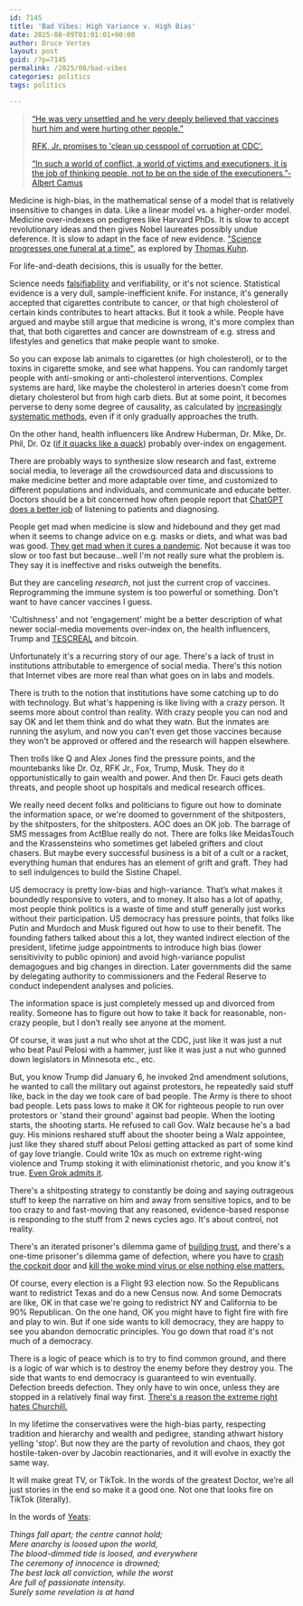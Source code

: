 ```yaml
---
id: 7145
title: 'Bad Vibes: High Variance v. High Bias'
date: 2025-08-09T01:01:01+00:00
author: Druce Vertes
layout: post
guid: /?p=7145
permalink: /2025/08/bad-vibes
categories: politics
tags: politics

---
```


>[“He was very unsettled and he very deeply believed that vaccines hurt him and were hurting other people.”](https://www.ajc.com/news/2025/08/active-shooter-reported-on-emory-university-campus/)
>
>[RFK, Jr. promises to 'clean up cesspool of corruption at CDC'.](https://www.gbnews.com/politics/us/rfk-promises-clean-cesspool-corruption-cdc)
>
>[“In such a world of conflict, a world of victims and executioners, it is the job of thinking people, not to be on the side of the executioners.”- Albert Camus](https://www.goodreads.com/quotes/78721-in-such-a-world-of-conflict-a-world-of-victims)

<!--more-->

Medicine is high-bias, in the mathematical sense of a model that is relatively insensitive to changes in data. Like a linear model vs. a higher-order model. Medicine over-indexes on pedigrees like Harvard PhDs. It is slow to accept revolutionary ideas and then gives Nobel laureates possibly undue deference. It is slow to adapt in the face of new evidence. ["Science progresses one funeral at a time"](https://en.wikipedia.org/wiki/Planck%27s_principle), as explored by [Thomas Kuhn](https://en.wikipedia.org/wiki/The_Structure_of_Scientific_Revolutions).

For life-and-death decisions, this is usually for the better.

Science needs [falsifiability](https://en.wikipedia.org/wiki/Falsifiability) and verifiability, or it's not science. Statistical evidence is a very dull, sample-inefficient knife. For instance, it's generally accepted that cigarettes contribute to cancer, or that high cholesterol of certain kinds contributes to heart attacks. But it took a while. People have argued and maybe still argue that medicine is wrong, it's more complex than that, that both cigarettes and cancer are downstream of e.g. stress and lifestyles and genetics that make people want to smoke. 

So you can expose lab animals to cigarettes (or high cholesterol), or to the toxins in cigarette smoke, and see what happens. You can randomly target people with anti-smoking or anti-cholesterol interventions. Complex systems are hard, like maybe the cholesterol in arteries doesn't come from dietary cholesterol but from high carb diets. But at some point, it becomes perverse to deny some degree of causality, as calculated by [increasingly systematic methods](https://www.amazon.com/Book-Why-Science-Cause-Effect/dp/046509760X), even if it only gradually approaches the truth.

On the other hand, health influencers like Andrew Huberman, Dr. Mike, Dr. Phil, Dr. Oz ([if it quacks like a quack](https://www.nbcnews.com/health/health-news/dr-mehmet-oz-health-claims-controversial-medicare-trump-rcna181085)) probably over-index on engagement. 

There are probably ways to synthesize slow research and fast, extreme social media, to leverage all the crowdsourced data and discussions to make medicine better and more adaptable over time, and customized to different populations and individuals, and communicate and educate better. Doctors should be a bit concerned how often people report that [ChatGPT does a better job](https://pubmed.ncbi.nlm.nih.gov/37115527/) of listening to patients and diagnosing.

People get mad when medicine is slow and hidebound and they get mad when it seems to change advice on e.g. masks or diets, and what was bad was good. [They get mad when it cures a pandemic](https://www.factcheck.org/2025/08/rfk-jr-justifies-cuts-to-mrna-vaccine-projects-with-falsehoods/). Not because it was too slow or too fast but because...well I'm not really sure what the problem is. They say it is ineffective and risks outweigh the benefits. 

But they are canceling *research*, not just the current crop of vaccines. Reprogramming the immune system is too powerful or something. Don't want to have cancer vaccines I guess. 

'Cultishness' and not 'engagement' might be a better description of what newer social-media movements over-index on, the health influencers, Trump and [TESCREAL](https://en.wikipedia.org/wiki/TESCREAL) and bitcoin.

Unfortunately it's a recurring story of our age. There's a lack of trust in institutions attributable to emergence of social media. There's this notion that Internet vibes are more real than what goes on in labs and models. 

There is truth to the notion that institutions have some catching up to do with technology. But what's happening is like living with a crazy person. It seems more about control than reality. With crazy people you can nod and say OK and let them think and do what they watn. But the inmates are running the asylum, and now you can't even get those vaccines because they won't be approved or offered and the research will happen elsewhere.

Then trolls like Q and Alex Jones find the pressure points, and the mountebanks like Dr. Oz, RFK Jr., Fox, Trump, Musk. They do it opportunistically to gain wealth and power. And then Dr. Fauci gets death threats, and people shoot up hospitals and medical research offices.

We really need decent folks and politicians to figure out how to dominate the information space, or we're doomed to government of the shitposters, by the shitposters, for the shitposters. AOC does an OK job. The barrage of SMS messages from ActBlue really do not. There are folks like MeidasTouch and the Krassensteins who sometimes get labeled grifters and clout chasers. But maybe every successful business is a bit of a cult or a racket, everything human that endures has an element of grift and graft. They had to sell indulgences to build the Sistine Chapel.

US democracy is pretty low-bias and high-variance. That’s what makes it boundedly responsive to voters, and to money. It also has a lot of apathy, most people think politics is a waste of time and stuff generally just works without their participation. US democracy has pressure points, that folks like Putin and Murdoch and Musk figured out how to use to their benefit. The founding fathers talked about this a lot, they  wanted indirect election of the president, lifetime judge appointments to introduce high bias (lower sensitivivity to public opinion) and avoid high-variance populist demagogues and big changes in direction. Later governments did the same by delegating authority to commissioners and the Federal Reserve to conduct independent analyses and policies. 

The information space is just completely messed up and divorced from reality. Someone has to figure out how to take it back for reasonable, non-crazy people, but I don’t really see anyone at the moment.

Of course, it was just a nut who shot at the CDC, just like it was just a nut who beat Paul Pelosi with a hammer, just like it was just a nut who gunned down legislators in Minnesota etc., etc.

But, you know Trump did January 6, he invoked 2nd amendment solutions, he wanted to call the military out against protestors, he repeatedly said stuff like, back in the day we took care of bad people. The Army is there to shoot bad people. Lets pass lows to make it OK for righteous people to run over protestors or 'stand their ground' against bad people. When the looting starts, the shooting starts. He refused to call Gov. Walz because he's a bad guy. His minions reshared stuff about the shooter being a Walz appointee, just like they shared stuff about Pelosi getting attacked as part of some kind of gay love triangle. Could write 10x as much on extreme right-wing violence and Trump stoking it with eliminationist rhetoric, and you know it's true. [Even Grok admits it](https://www.nbcnews.com/tech/elon-musk/grok-elon-musks-ai-chatbot-seems-get-right-wing-update-rcna217306).

There's a shitposting strategy to constantly be doing and saying outrageous stuff to keep the narrative on him and away from sensitive topics, and to be too crazy to and fast-moving that any reasoned, evidence-based response is responding to the stuff from 2 news cycles ago. It's about control, not reality.

There's an iterated prisoner's dilemma game of [building trust](https://ncase.me/trust/), and there's a one-time prisoner's dilemma game of defection, where you have to [crash the cockpit door](https://claremontreviewofbooks.com/digital/the-flight-93-election/) and [kill the woke mind virus or else nothing else matters.](https://x.com/elonmusk/status/1602278477234728960)

Of course, every election is a Flight 93 election now. So the Republicans want to redistrict Texas and do a new Census now. And some Democrats are like, OK in that case we're going to redistrict NY and California to be 90% Republican. On the one hand, OK you might have to fight fire with fire and play to win. But if one side wants to kill democracy, they are happy to see you abandon democratic principles. You go down that road it's not much of a democracy.

There is a logic of peace which is to try to find common ground, and there is a logic of war which is to destroy the enemy before they destroy you. The side that wants to end democracy is guaranteed to win eventually. Defection breeds defection. They only have to win once, unless they are stopped in a relatively final way first. [There's a reason the extreme right hates Churchill.](https://www.wsj.com/politics/why-the-far-right-hates-churchill-20fdc710?gaa_at=eafs&gaa_n=ASWzDAgJ0Vd-2KKrQSfn6gkC1byk4l8wpt50egt7i1Z-fkeu4Dfyhe-C1sIcNF9Mrbg%3D&gaa_ts=6897a3f1&gaa_sig=DbVUztaqu8_djfBklE1RmfNnXO_uGcmZVTtHFA4MyQDiqcYMd6n-rRUJi-_JqfLT7vju2fzSkLoTmgBwI776QA%3D%3D)

In my lifetime the conservatives were the high-bias party, respecting tradition and hierarchy and wealth and pedigree, standing athwart history yelling 'stop'. But now they are the party of revolution and chaos, they got hostile-taken-over by Jacobin reactionaries, and it will evolve in exactly the same way.

It will make great TV, or TikTok. In the words of the greatest Doctor, we’re all just stories in the end so make it a good one. Not one that looks fire on TikTok (literally).

In the words of [Yeats](https://www.poetryfoundation.org/poems/43290/the-second-coming):

*Things fall apart; the centre cannot hold;*  
*Mere anarchy is loosed upon the world,*  
*The blood-dimmed tide is loosed, and everywhere*     
*The ceremony of innocence is drowned;*  
*The best lack all conviction, while the worst*     
*Are full of passionate intensity.*  
*Surely some revelation is at hand*




